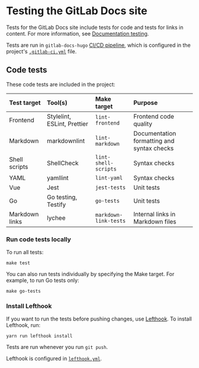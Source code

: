 # Testing the GitLab Docs site

Tests for the GitLab Docs site include tests for code and tests for links in content. For more information, see
[Documentation testing](https://docs.gitlab.com/ee/development/documentation/testing/).

Tests are run in `gitlab-docs-hugo`
[CI/CD pipeline](https://gitlab.com/gitlab-org/technical-writing-group/gitlab-docs-hugo/-/pipelines), which is
configured in the project's [`.gitlab-ci.yml`](../.gitlab-ci.yml) file.

## Code tests

These code tests are included in the project:

| Test target    | Tool(s)                     | Make target           | Purpose |
|:---------------|:----------------------------|:----------------------|:--------|
| Frontend       | Stylelint, ESLint, Prettier | `lint-frontend`       | Frontend code quality |
| Markdown       | markdownlint                | `lint-markdown`       | Documentation formatting and syntax checks |
| Shell scripts  | ShellCheck                  | `lint-shell-scripts`  | Syntax checks |
| YAML           | yamllint                    | `lint-yaml`           | Syntax checks |
| Vue            | Jest                        | `jest-tests`          | Unit tests |
| Go             | Go testing, Testify         | `go-tests`            | Unit tests |
| Markdown links | lychee                      | `markdown-link-tests` | Internal links in Markdown files |

### Run code tests locally

To run all tests:

```shell
make test
```

You can also run tests individually by specifying the Make target. For example, to run Go tests only:

```shell
make go-tests
```

### Install Lefthook

If you want to run the tests before pushing changes, use [Lefthook](https://github.com/evilmartians/lefthook#readme).
To install Lefthook, run:

```shell
yarn run lefthook install
```

Tests are run whenever you run `git push`.

Lefthook is configured in [`lefthook.yml`](../lefthook.yml).
